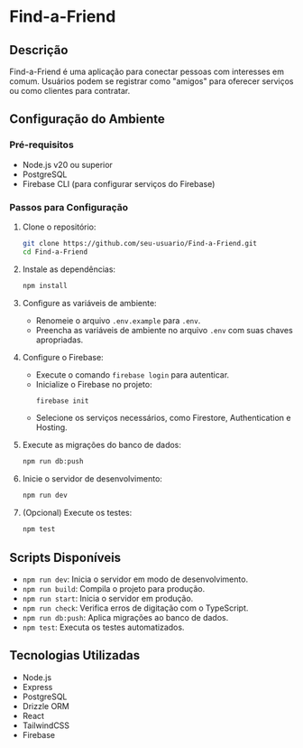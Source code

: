 # Find-a-Friend

## Descrição
Find-a-Friend é uma aplicação para conectar pessoas com interesses em comum. Usuários podem se registrar como "amigos" para oferecer serviços ou como clientes para contratar.

## Configuração do Ambiente

### Pré-requisitos
- Node.js v20 ou superior
- PostgreSQL
- Firebase CLI (para configurar serviços do Firebase)

### Passos para Configuração

1. Clone o repositório:
   ```bash
   git clone https://github.com/seu-usuario/Find-a-Friend.git
   cd Find-a-Friend
   ```

2. Instale as dependências:
   ```bash
   npm install
   ```

3. Configure as variáveis de ambiente:
   - Renomeie o arquivo `.env.example` para `.env`.
   - Preencha as variáveis de ambiente no arquivo `.env` com suas chaves apropriadas.

4. Configure o Firebase:
   - Execute o comando `firebase login` para autenticar.
   - Inicialize o Firebase no projeto:
     ```bash
     firebase init
     ```
   - Selecione os serviços necessários, como Firestore, Authentication e Hosting.

5. Execute as migrações do banco de dados:
   ```bash
   npm run db:push
   ```

6. Inicie o servidor de desenvolvimento:
   ```bash
   npm run dev
   ```

7. (Opcional) Execute os testes:
   ```bash
   npm test
   ```

## Scripts Disponíveis

- `npm run dev`: Inicia o servidor em modo de desenvolvimento.
- `npm run build`: Compila o projeto para produção.
- `npm run start`: Inicia o servidor em produção.
- `npm run check`: Verifica erros de digitação com o TypeScript.
- `npm run db:push`: Aplica migrações ao banco de dados.
- `npm test`: Executa os testes automatizados.

## Tecnologias Utilizadas
- Node.js
- Express
- PostgreSQL
- Drizzle ORM
- React
- TailwindCSS
- Firebase
